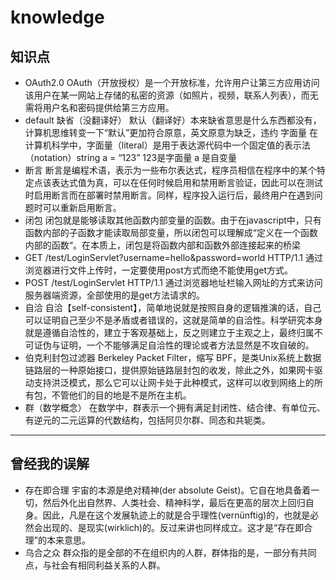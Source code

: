 # knowledge

## 知识点
- OAuth2.0
OAuth（开放授权）是一个开放标准，允许用户让第三方应用访问该用户在某一网站上存储的私密的资源（如照片，视频，联系人列表），而无需将用户名和密码提供给第三方应用。​​
- default 
缺省（没翻译好） 默认（翻译好）本来缺省意思是什么东西都没有，计算机思维转变一下“默认”更加符合原意，英文原意为缺乏，违约
字面量
在计算机科学中，字面量（literal）是用于表达源代码中一个固定值的表示法（notation）string a = “123” 123是字面量 a 是自变量
- 断言 
断言是编程术语，表示为一些布尔表达式，程序员相信在程序中的某个特定点该表达式值为真，可以在任何时候启用和禁用断言验证，因此可以在测试时启用断言而在部署时禁用断言。同样，程序投入运行后，最终用户在遇到问题时可以重新启用断言。
- 闭包
闭包就是能够读取其他函数内部变量的函数。由于在javascript中，只有函数内部的子函数才能读取局部变量，所以闭包可以理解成“定义在一个函数内部的函数“。在本质上，闭包是将函数内部和函数外部连接起来的桥梁​
- GET /test/LoginServlet?username=hello&password=world HTTP/1.1
通过浏览器进行文件上传时，一定要使用post方式而绝不能使用get方式。
- POST /test/LoginServlet HTTP/1.1
通过浏览器地址栏输入网址的方式来访问服务器端资源，全部使用的是get方法请求的。
- 自洽
自洽【self-consistent】，简单地说就是按照自身的逻辑推演的话，自己可以证明自己至少不是矛盾或者错误的，这就是简单的自洽性。科学研究本身就是遵循自洽性的，建立于客观基础上，反之则建立于主观之上，最终归属不可证伪与证明，一个不能够满足自洽性的理论或者方法显然是不攻自破的。
- 伯克利封包过滤器
Berkeley Packet Filter，缩写 BPF，是类Unix系统上数据链路层的一种原始接口，提供原始链路层封包的收发，除此之外，如果网卡驱动支持洪泛模式，那么它可以让网卡处于此种模式，这样可以收到网络上的所有包，不管他们的目的地是不是所在主机。
- 群（数学概念）
在数学中，群表示一个拥有满足封闭性、结合律、有单位元、有逆元的二元运算的代数结构，包括阿贝尔群、同态和共轭类。

---

## 曾经我的误解
- 存在即合理
宇宙的本源是绝对精神(der absolute Geist)。它自在地具备着一切，然后外化出自然界、人类社会、精神科学，最后在更高的层次上回归自身。因此，凡是在这个发展轨迹上的就是合乎理性(vernünftig)的，也就是必然会出现的、是现实(wirklich)的。反过来讲也同样成立。这才是“存在即合理”的本来意思。
- 乌合之众
群众指的是全部的不在组织内的人群，群体指的是，一部分有共同点，与社会有相同利益关系的人群。